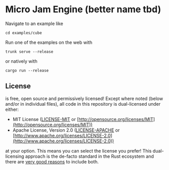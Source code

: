 # Micro Jam Engine (better name tbd)

Navigate to an example like

```
cd examples/cube
```

Run one of the examples on the web with

```
trunk serve --release
```

or natively with

```
cargo run --release
```

## License

<TODO> is free, open source and permissively licensed! Except where noted (below
and/or in individual files), all code in this repository is dual-licensed under
either:

* MIT License ([LICENSE-MIT](LICENSE-MIT) or
  [http://opensource.org/licenses/MIT](http://opensource.org/licenses/MIT))
* Apache License, Version 2.0 ([LICENSE-APACHE](LICENSE-APACHE) or
  [http://www.apache.org/licenses/LICENSE-2.0](http://www.apache.org/licenses/LICENSE-2.0))

at your option. This means you can select the license you prefer! This
dual-licensing approach is the de-facto standard in the Rust ecosystem and there
are [very good reasons](https://github.com/bevyengine/bevy/issues/2373) to
include both.
